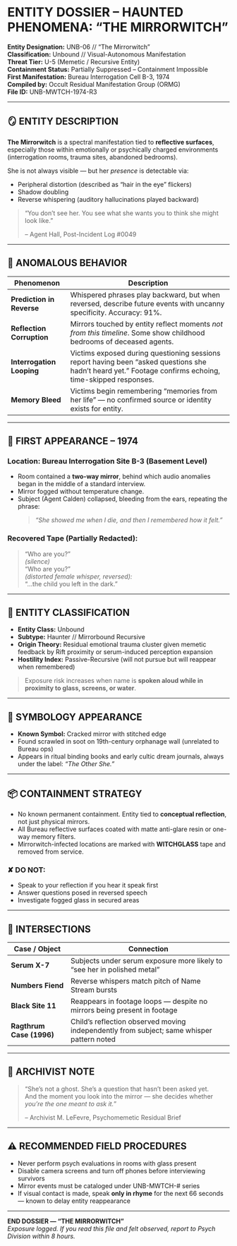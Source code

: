 # ENTITY DOSSIER – HAUNTED PHENOMENA: “THE MIRRORWITCH”

**Entity Designation:** UNB-06 // “The Mirrorwitch”  
**Classification:** Unbound // Visual-Autonomous Manifestation  
**Threat Tier:** U-5 (Memetic / Recursive Entity)  
**Containment Status:** Partially Suppressed – Containment Impossible  
**First Manifestation:** Bureau Interrogation Cell B-3, 1974  
**Compiled by:** Occult Residual Manifestation Group (ORMG)  
**File ID:** UNB-MWTCH-1974-R3

---

## 🪞 ENTITY DESCRIPTION

**The Mirrorwitch** is a spectral manifestation tied to **reflective surfaces**, especially those within emotionally or psychically charged environments (interrogation rooms, trauma sites, abandoned bedrooms).  

She is not always visible — but her *presence* is detectable via:
- Peripheral distortion (described as “hair in the eye” flickers)  
- Shadow doubling  
- Reverse whispering (auditory hallucinations played backward)

> “You don’t see her. You see what she wants you to think she might look like.”  
> 
> – Agent Hall, Post-Incident Log #0049

---

## 🧬 ANOMALOUS BEHAVIOR

| Phenomenon | Description |
|------------|-------------|
| **Prediction in Reverse** | Whispered phrases play backward, but when reversed, describe future events with uncanny specificity. Accuracy: 91%. |
| **Reflection Corruption** | Mirrors touched by entity reflect moments *not from this timeline*. Some show childhood bedrooms of deceased agents. |
| **Interrogation Looping** | Victims exposed during questioning sessions report having been “asked questions she hadn’t heard yet.” Footage confirms echoing, time-skipped responses. |
| **Memory Bleed** | Victims begin remembering “memories from her life” — no confirmed source or identity exists for entity. |

---

## 📍 FIRST APPEARANCE – 1974

### Location: Bureau Interrogation Site B-3 (Basement Level)  
- Room contained a **two-way mirror**, behind which audio anomalies began in the middle of a standard interview.
- Mirror fogged without temperature change.  
- Subject (Agent Calden) collapsed, bleeding from the ears, repeating the phrase:  
  > *“She showed me when I die, and then I remembered how it felt.”*

### Recovered Tape (Partially Redacted):
> “Who are you?”  
> *(silence)*  
> “Who are you?”  
> *(distorted female whisper, reversed):*  
> “...the child you left in the dark.”

---

## 🧪 ENTITY CLASSIFICATION

- **Entity Class:** Unbound  
- **Subtype:** Haunter // Mirrorbound Recursive  
- **Origin Theory:** Residual emotional trauma cluster given memetic feedback by Rift proximity or serum-induced perception expansion  
- **Hostility Index:** Passive-Recursive (will not pursue but will reappear when remembered)

> Exposure risk increases when name is **spoken aloud while in proximity to glass, screens, or water**.

---

## 🔮 SYMBOLOGY APPEARANCE

- **Known Symbol:** Cracked mirror with stitched edge  
- Found scrawled in soot on 19th-century orphanage wall (unrelated to Bureau ops)  
- Appears in ritual binding books and early cultic dream journals, always under the label: *“The Other She.”*

---

## 📦 CONTAINMENT STRATEGY

- No known permanent containment. Entity tied to **conceptual reflection**, not just physical mirrors.  
- All Bureau reflective surfaces coated with matte anti-glare resin or one-way memory filters.  
- Mirrorwitch-infected locations are marked with **WITCHGLASS** tape and removed from service.

### ✘ DO NOT:
- Speak to your reflection if you hear it speak first  
- Answer questions posed in reversed speech  
- Investigate fogged glass in secured areas

---

## 🔎 INTERSECTIONS

| Case / Object | Connection |
|---------------|------------|
| **Serum X-7** | Subjects under serum exposure more likely to “see her in polished metal” |
| **Numbers Fiend** | Reverse whispers match pitch of Name Stream bursts |
| **Black Site 11** | Reappears in footage loops — despite no mirrors being present in footage |
| **Ragthrum Case (1996)** | Child’s reflection observed moving independently from subject; same whisper pattern noted |

---

## 🧾 ARCHIVIST NOTE

> “She’s not a ghost. She’s a question that hasn’t been asked yet.  
> And the moment you look into the mirror — she decides whether *you’re the one meant to ask it.*”
> 
> – Archivist M. LeFevre, Psychomemetic Residual Brief

---

## ⚠️ RECOMMENDED FIELD PROCEDURES

- Never perform psych evaluations in rooms with glass present  
- Disable camera screens and turn off phones before interviewing survivors  
- Mirror events must be cataloged under UNB-MWTCH-# series  
- If visual contact is made, speak **only in rhyme** for the next 66 seconds — known to delay entity reappearance

---

**END DOSSIER — “THE MIRRORWITCH”**  
*Exposure logged. If you read this file and felt observed, report to Psych Division within 8 hours.*
